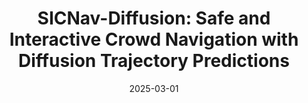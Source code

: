 ---
title: "SICNav-Diffusion: Safe and Interactive Crowd Navigation with Diffusion Trajectory Predictions"
collection: publications
category: manuscripts
permalink: /publication/sicnav
excerpt: ''
date: 2025-03-01
venue: 'Robotics and Automation Letter (RA-L), 2025'
slidesurl: ''
paperurl: 'https://ieeexplore.ieee.org/abstract/document/11068142'
bibtexurl: ''
citation: ''
show: true
header:
  teaser: "publications/sicnav.gif"
---